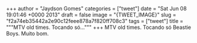 
+++
author = "Jaydson Gomes"
categories = ["tweet"]
date = "Sat Jun 08 19:01:46 +0000 2013"
draft = false
image = "{TWEET_IMAGE}"
slug = "f2a74eb35442a2e90c12feee878a7f820ff708c3"
tags = ["tweet"]
title = """MTV old times. Tocando só..."""
+++
MTV old times. Tocando só Beastie Boys. Muito bom.

